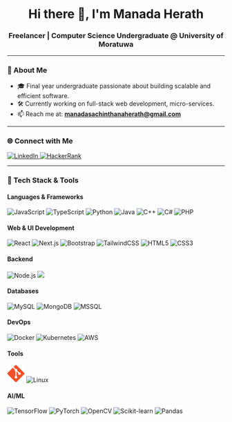 <h1 align="center">Hi there 👋, I'm Manada Herath</h1>
<h3 align="center">Freelancer | Computer Science Undergraduate @ University of Moratuwa</h3>

---

### 🚀 About Me

- 🎓 Final year undergraduate passionate about building scalable and efficient software.
- 🛠️ Currently working on full-stack web development, micro-services.
- 📫 Reach me at: **manadasachinthanaherath@gmail.com**

---

### 🌐 Connect with Me

<p align="left">
  <a href="https://linkedin.com/in/manada-herath" target="_blank">
    <img src="https://img.shields.io/badge/LinkedIn-blue?logo=linkedin&logoColor=white" alt="LinkedIn" />
  </a>
  <a href="https://www.hackerrank.com/@manada_herath" target="_blank">
    <img src="https://img.shields.io/badge/HackerRank-2EC866?logo=hackerrank&logoColor=white" alt="HackerRank" />
  </a>
</p>

---

### 🧠 Tech Stack & Tools

#### Languages & Frameworks  
<p align="left">
  <img src="https://cdn.jsdelivr.net/gh/devicons/devicon/icons/javascript/javascript-original.svg" width="40" alt="JavaScript" />
  <img src="https://cdn.jsdelivr.net/gh/devicons/devicon/icons/typescript/typescript-original.svg" width="40" alt="TypeScript" />
  <img src="https://cdn.jsdelivr.net/gh/devicons/devicon/icons/python/python-original.svg" width="40" alt="Python" />
  <img src="https://cdn.jsdelivr.net/gh/devicons/devicon/icons/java/java-original.svg" width="40" alt="Java" />
  <img src="https://cdn.jsdelivr.net/gh/devicons/devicon/icons/cplusplus/cplusplus-original.svg" width="40" alt="C++" />
  <img src="https://cdn.jsdelivr.net/gh/devicons/devicon/icons/csharp/csharp-original.svg" width="40" alt="C#" />
  <img src="https://cdn.jsdelivr.net/gh/devicons/devicon/icons/php/php-original.svg" width="40" alt="PHP" />
</p>

#### Web & UI Development  
<p align="left">
  <img src="https://cdn.jsdelivr.net/gh/devicons/devicon/icons/react/react-original-wordmark.svg" width="40" alt="React" />
  <img src="https://cdn.jsdelivr.net/gh/devicons/devicon/icons/nextjs/nextjs-line.svg" width="40" alt="Next.js" />
  <img src="https://cdn.jsdelivr.net/gh/devicons/devicon/icons/bootstrap/bootstrap-plain.svg" width="40" alt="Bootstrap" />
  <img src="https://www.vectorlogo.zone/logos/tailwindcss/tailwindcss-icon.svg" width="40" alt="TailwindCSS" />
  <img src="https://cdn.jsdelivr.net/gh/devicons/devicon/icons/html5/html5-original.svg" width="40" alt="HTML5" />
  <img src="https://cdn.jsdelivr.net/gh/devicons/devicon/icons/css3/css3-original.svg" width="40" alt="CSS3" />
</p>

#### Backend
<p align="left">
  <img src="https://cdn.jsdelivr.net/gh/devicons/devicon/icons/nodejs/nodejs-original-wordmark.svg" width="40" alt="Node.js" />
  <img src="https://cdn.jsdelivr.net/gh/devicons/devicon/icons/go/go-original.svg" height="40" />
</p>

#### Databases  
<p align="left">
  <img src="https://cdn.jsdelivr.net/gh/devicons/devicon/icons/mysql/mysql-original-wordmark.svg" width="40" alt="MySQL" />
  <img src="https://cdn.jsdelivr.net/gh/devicons/devicon/icons/mongodb/mongodb-original-wordmark.svg" width="40" alt="MongoDB" />
  <img src="https://www.svgrepo.com/show/303229/microsoft-sql-server-logo.svg" width="40" alt="MSSQL" />
</p>

#### DevOps  
<p align="left">
  <img src="https://cdn.jsdelivr.net/gh/devicons/devicon/icons/docker/docker-original-wordmark.svg" width="40" alt="Docker" />
  <img src="https://www.vectorlogo.zone/logos/kubernetes/kubernetes-icon.svg" width="40" alt="Kubernetes" />
  <img src="https://cdn.jsdelivr.net/gh/devicons/devicon/icons/amazonwebservices/amazonwebservices-original.svg" width="40" alt="AWS" />

</p>

#### Tools  
<p align="left">
  <img src="https://raw.githubusercontent.com/devicons/devicon/master/icons/git/git-original.svg" width="40" alt="Git" />
  <img src="https://cdn.jsdelivr.net/gh/devicons/devicon/icons/linux/linux-original.svg" width="40" alt="Linux" />
</p>

#### AI/ML
<p align="left">
  <img src="https://cdn.jsdelivr.net/gh/devicons/devicon/icons/tensorflow/tensorflow-original.svg" width="40" alt="TensorFlow" />
  <img src="https://cdn.jsdelivr.net/gh/devicons/devicon/icons/pytorch/pytorch-original.svg" width="40" alt="PyTorch" />
  <img src="https://cdn.jsdelivr.net/gh/devicons/devicon/icons/opencv/opencv-original.svg" width="40" alt="OpenCV" />
  <img src="https://upload.wikimedia.org/wikipedia/commons/0/05/Scikit_learn_logo_small.svg" width="40" alt="Scikit-learn" />
  <img src="https://cdn.jsdelivr.net/gh/devicons/devicon/icons/pandas/pandas-original.svg" width="40" alt="Pandas" />
</p>
